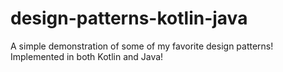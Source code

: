# design-patterns-kotlin-java
A simple demonstration of some of my favorite design patterns! Implemented in both Kotlin and Java! 
